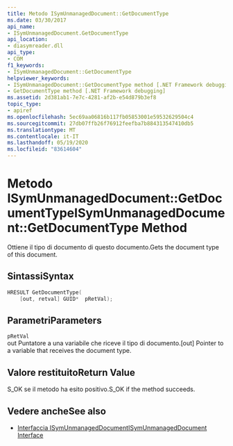 ```yaml
---
title: Metodo ISymUnmanagedDocument::GetDocumentType
ms.date: 03/30/2017
api_name:
- ISymUnmanagedDocument.GetDocumentType
api_location:
- diasymreader.dll
api_type:
- COM
f1_keywords:
- ISymUnmanagedDocument::GetDocumentType
helpviewer_keywords:
- ISymUnmanagedDocument::GetDocumentType method [.NET Framework debugging]
- GetDocumentType method [.NET Framework debugging]
ms.assetid: 2d381ab1-7e7c-4281-af2b-e54d879b3ef8
topic_type:
- apiref
ms.openlocfilehash: 5ec69aa06816b117fb05853001e59532629504c4
ms.sourcegitcommit: 27db07ffb26f76912feefba7b884313547410db5
ms.translationtype: MT
ms.contentlocale: it-IT
ms.lasthandoff: 05/19/2020
ms.locfileid: "83614604"
---
```

# <a name="isymunmanageddocumentgetdocumenttype-method"></a><span data-ttu-id="c7915-102">Metodo ISymUnmanagedDocument::GetDocumentType</span><span class="sxs-lookup"><span data-stu-id="c7915-102">ISymUnmanagedDocument::GetDocumentType Method</span></span>
<span data-ttu-id="c7915-103">Ottiene il tipo di documento di questo documento.</span><span class="sxs-lookup"><span data-stu-id="c7915-103">Gets the document type of this document.</span></span>  
  
## <a name="syntax"></a><span data-ttu-id="c7915-104">Sintassi</span><span class="sxs-lookup"><span data-stu-id="c7915-104">Syntax</span></span>  
  
```cpp  
HRESULT GetDocumentType(  
    [out, retval] GUID*  pRetVal);  
```  
  
## <a name="parameters"></a><span data-ttu-id="c7915-105">Parametri</span><span class="sxs-lookup"><span data-stu-id="c7915-105">Parameters</span></span>  
 `pRetVal`  
 <span data-ttu-id="c7915-106">out Puntatore a una variabile che riceve il tipo di documento.</span><span class="sxs-lookup"><span data-stu-id="c7915-106">[out] Pointer to a variable that receives the document type.</span></span>  
  
## <a name="return-value"></a><span data-ttu-id="c7915-107">Valore restituito</span><span class="sxs-lookup"><span data-stu-id="c7915-107">Return Value</span></span>  
 <span data-ttu-id="c7915-108">S_OK se il metodo ha esito positivo.</span><span class="sxs-lookup"><span data-stu-id="c7915-108">S_OK if the method succeeds.</span></span>  
  
## <a name="see-also"></a><span data-ttu-id="c7915-109">Vedere anche</span><span class="sxs-lookup"><span data-stu-id="c7915-109">See also</span></span>

- [<span data-ttu-id="c7915-110">Interfaccia ISymUnmanagedDocument</span><span class="sxs-lookup"><span data-stu-id="c7915-110">ISymUnmanagedDocument Interface</span></span>](isymunmanageddocument-interface.md)
